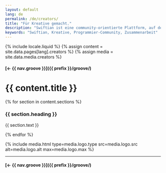 ```yaml
---
layout: default
lang: de
permalink: /de/creators/
title: "Für Kreative gemacht."
description: "Swiftian ist eine community-orientierte Plattform, auf der Kreative gemeinsam lernen, teilen und Innovationen schaffen."
keywords: "Swiftian, Kreative, Programmier-Community, Zusammenarbeit"
---
```



{% include locale.liquid %}
{% assign content = site.data.pages[lang].creators %}
{% assign media = site.data.media.creators %}

#### [← {{ nav.groove }}]({{ prefix }}/groove/)

# {{ content.title }}

{% for section in content.sections %}
### {{ section.heading }}
{{ section.text }}

{% endfor %}

{% include media.html
  type=media.logo.type
  src=media.logo.src
  alt=media.logo.alt
  max=media.logo.max
%}

---

#### [← {{ nav.groove }}]({{ prefix }}/groove/)